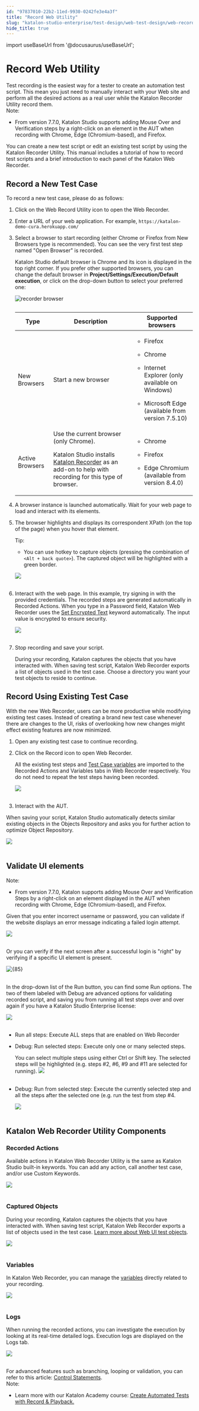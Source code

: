 ```yaml
---
id: "97837010-22b2-11ed-9930-0242fe3e4a3f"
title: "Record Web Utility"
slug: "katalon-studio-enterprise/test-design/web-test-design/web-record-and-spy-utilities/record-web-utility"
hide_title: true
---
```

import useBaseUrl from '@docusaurus/useBaseUrl';


# <a id="id" class="anchor_top_offset"/><a id="ariaid-title1" class="anchor_top_offset"/>Record Web Utility

<div xmlns="http://www.w3.org/1999/xhtml" className="p">Test recording is the easiest way for a tester to create an automation test script. This mean you just need to manually interact with your Web site and perform all the desired actions as a real user while the Katalon Recorder Utility record them.<div className="note note note_note"><span className="note__title">Note:</span> <ul className="ul"><li className="li"><p className="p">From version 7.7.0, Katalon Studio supports adding Mouse Over and Verification steps by a right-click on an element in the AUT when recording with Chrome, Edge (Chromium-based), and Firefox.</p></li></ul></div>You can create a new test script or edit an existing test script by using the Katalon Recorder Utility. This manual includes a tutorial of how to record test scripts and a brief introduction to each panel of the Katalon Web Recorder.</div>

## <a id="id_1" class="anchor_top_offset"/>Record a New Test Case

<p xmlns="http://www.w3.org/1999/xhtml" className="p">To record a new test case, please do as follows:</p> 
<ol xmlns="http://www.w3.org/1999/xhtml" className="ol"><li className="li"><p className="p">Click on the Web Record Utility icon to open the Web Recorder.</p></li><li className="li"><p className="p">Enter a URL of your web application. For example, <code className="ph codeph">https://katalon-demo-cura.herokuapp.com/</code> </p></li><li className="li"><p className="p">Select a browser to start recording (either Chrome or Firefox from <span className="ph uicontrol">New Browsers</span> type is recommended). You can see the very first test step named "Open Browser" is recorded.</p><p className="p">Katalon Studio default browser is Chrome and its icon is displayed in the top right corner. If you prefer other supported browsers, you can change the default browser in <strong className="ph b">Project/Settings/Execution/Default execution</strong>, or click on the drop-down button to select your preferred one:</p><p className="p"><img className="image" width={700} src={useBaseUrl("/978544d0-22b2-11ed-9930-0242fe3e4a3f.png")} alt="recorder browser" /></p><table className="table"><caption /><colgroup><col /><col /><col /></colgroup><thead className="thead"><tr className><th className="entry anchor_top_offset" id="id_1__entry__1">Type</th><th className="entry anchor_top_offset" id="id_1__entry__2">Description</th><th className="entry anchor_top_offset" id="id_1__entry__3">Supported browsers</th></tr></thead><tbody className="tbody"><tr className><td className="entry" headers="id_1__entry__1 id_1__entry__2 id_1__entry__3 ">New Browsers</td><td className="entry" headers="id_1__entry__1 id_1__entry__2 id_1__entry__3 ">Start a new browser</td><td className="entry" headers="id_1__entry__1 id_1__entry__2 id_1__entry__3 "><ul className="ul"><li className="li"><p className="p">Firefox</p></li><li className="li"><p className="p">Chrome</p></li><li className="li"><p className="p">Internet Explorer (only available on Windows)</p></li><li className="li"><p className="p">Microsoft Edge (available from version 7.5.10)</p></li></ul></td></tr><tr className><td className="entry" headers="id_1__entry__1 id_1__entry__2 id_1__entry__3 ">Active Browsers</td><td className="entry" headers="id_1__entry__1 id_1__entry__2 id_1__entry__3 ">Use the current browser (only Chrome).<p className="p">Katalon Studio installs <a className="xref j-external-link" href="https://chrome.google.com/webstore/detail/katalon-recorder-selenium/ljdobmomdgdljniojadhoplhkpialdid" target="_blank">Katalon Recorder</a> as an add-on to help with recording for this type of browser.</p></td><td className="entry" headers="id_1__entry__1 id_1__entry__2 id_1__entry__3 "><div className="p"><ul className="ul"><li className="li"><p className="p">Chrome</p></li><li className="li"><p className="p">Firefox</p></li><li className="li"><p className="p">Edge Chromium (available from version 8.4.0)</p></li></ul></div></td></tr></tbody></table></li><li className="li"><p className="p">A browser instance is launched automatically. Wait for your web page to load and interact with its elements.</p></li><li className="li"><p className="p">The browser highlights and displays its correspondent XPath (on the top of the page) when you hover that element.</p><div className="note tip note_tip"><span className="note__title">Tip:</span> <ul className="ul"><li className="li"><p className="p">You can use hotkey to capture objects (pressing the combination of <code className="ph codeph">&lt;Alt + back quote&gt;</code>). The captured object will be highlighted with a green border.</p></li></ul></div><p className="p"><img className="image" src={useBaseUrl("https://github.com/katalon-studio/docs-images/raw/master/katalon-studio/docs/record-web-utility/xpath.png")} width={850} /><br /><br /></p></li><li className="li"><p className="p">Interact with the web page. In this example, try signing in with the provided credentials. The recorded steps are generated automatically in <span className="ph uicontrol">Recorded Actions</span>. When you type in a <span className="ph uicontrol">Password</span> field, Katalon Web Recorder uses the <a className="xref" href="/docs/katalon-studio-enterprise/keywords/web-ui-keywords/webui-set-encrypted-text">Set Encrypted Text</a> keyword automatically. The input value is encrypted to ensure security.</p><p className="p"><img className="image" src={useBaseUrl("https://github.com/katalon-studio/docs-images/raw/master/katalon-studio/docs/record-web-utility/Screen-Shot-2018-06-27-at-10.05.19.png")} width={850} /><br /><br /></p></li><li className="li"><p className="p">Stop recording and save your script.</p><p className="p">During your recording, Katalon captures the objects that you have interacted with. When saving test script, <span className="ph uicontrol">Katalon Web Recorder</span> exports a list of objects used in the test case. Choose a directory you want your test objects to reside to continue.</p></li></ol> 

## <a id="id_2" class="anchor_top_offset"/>Record Using Existing Test Case

<p xmlns="http://www.w3.org/1999/xhtml" className="p">With the new Web Recorder, users can be more productive while modifying existing test cases. Instead of creating a brand new test case whenever there are changes to the UI, risks of overlooking how new changes might effect existing features are now minimized.</p> 
<ol xmlns="http://www.w3.org/1999/xhtml" className="ol"><li className="li">Open any existing test case to continue recording.</li><li className="li"><p className="p">Click on the <span className="ph uicontrol">Record</span> icon to open Web Recorder.</p><p className="p">All the existing test steps and <a className="xref" href="/docs/katalon-studio-enterprise/test-execution/data-driven-testing/types-of-variables">Test Case variables</a> are imported to the <span className="ph uicontrol">Recorded Actions</span> and <span className="ph uicontrol">Variables</span> tabs in Web Recorder respectively. You do not need to repeat the test steps having been recorded.</p><p className="p"><img className="image" src={useBaseUrl("https://github.com/katalon-studio/docs-images/raw/master/katalon-studio/docs/record-web-utility/Screen-Shot-2018-06-27-at-11.23.30.png")} width={850} /><br /><br /></p></li><li className="li"><p className="p">Interact with the AUT.</p></li></ol> 
<p xmlns="http://www.w3.org/1999/xhtml" className="p">When saving your script, Katalon Studio automatically detects similar existing objects in the <span className="ph uicontrol">Objects Repository</span> and asks you for further action to optimize Object Repository.</p> 
<p xmlns="http://www.w3.org/1999/xhtml" className="p"><img className="image" src={useBaseUrl("https://github.com/katalon-studio/docs-images/raw/master/katalon-studio/docs/record-web-utility/image2018-6-26-143A183A9.png")} width={500} /><br /><br /></p> 

## <a id="id_3" class="anchor_top_offset"/>Validate UI elements

<div xmlns="http://www.w3.org/1999/xhtml" className="note note note_note"><span className="note__title">Note:</span> <ul className="ul"><li className="li"><p className="p">From version 7.7.0, Katalon supports adding Mouse Over and Verification Steps by a right-click on an element displayed in the AUT when recording with Chrome, Edge (Chromium-based), and Firefox.</p></li></ul></div>
<p xmlns="http://www.w3.org/1999/xhtml" className="p">Given that you enter incorrect username or password, you can validate if the website displays an error message indicating a failed login attempt.</p> 
<p xmlns="http://www.w3.org/1999/xhtml" className="p"><img className="image" src={useBaseUrl("https://github.com/katalon-studio/docs-images/raw/master/katalon-studio/docs/record-web-utility/validate-UI-elements.png")} width={850} /><br /><br /></p> 
<p xmlns="http://www.w3.org/1999/xhtml" className="p">Or you can verify if the next screen after a successful login is "right" by verifying if a specific UI element is present.</p> 
<p xmlns="http://www.w3.org/1999/xhtml" className="p"><img className="image" src={useBaseUrl("https://github.com/katalon-studio/docs-images/raw/master/katalon-studio/docs/record-web-utility/Validate-2.png")} alt={85} /><br /><br /></p> 
<p xmlns="http://www.w3.org/1999/xhtml" className="p">In the drop-down list of the <span className="ph uicontrol">Run</span> button, you can find some Run options. The two of them labeled with <span className="ph uicontrol">Debug</span> are advanced options for validating recorded script, and saving you from running all test steps over and over again if you have a Katalon Studio Enterprise license:</p> 
<p xmlns="http://www.w3.org/1999/xhtml" className="p"><img className="image" src={useBaseUrl("https://github.com/katalon-studio/docs-images/raw/master/katalon-studio/tutorials/introduction-to-web-testing/77.png")} /><br /><br /></p> 
<ul xmlns="http://www.w3.org/1999/xhtml" className="ul"><li className="li"><span className="ph uicontrol">Run all steps</span>: Execute ALL steps that are enabled on Web Recorder</li><li className="li"><p className="p"><span className="ph uicontrol">Debug: Run selected steps</span>: Execute only one or many selected steps.</p><p className="p">You can select multiple steps using either Ctrl or Shift key. The selected steps will be highlighted (e.g. steps #2, #6, #9 and #11 are selected for running). <img className="image" src={useBaseUrl("https://github.com/katalon-studio/docs-images/raw/master/katalon-studio/docs/record-web-utility/Screen-Shot-2018-06-27-at-11.45.48.png")} /><br /><br /> </p></li><li className="li"><p className="p"><span className="ph uicontrol">Debug: Run from selected step</span>: Execute the currently selected step and all the steps after the selected one (e.g. run the test from step #4. </p><p className="p"><img className="image" src={useBaseUrl("https://github.com/katalon-studio/docs-images/raw/master/katalon-studio/docs/record-web-utility/Screen-Shot-2018-06-27-at-11.51.07.png")} width={600} /><br /><br /></p></li></ul> 

## <a id="id_4" class="anchor_top_offset"/>Katalon Web Recorder Utility Components


### <a id="id_5" class="anchor_top_offset"/>Recorded Actions

<p xmlns="http://www.w3.org/1999/xhtml" className="p">Available actions in Katalon Web Recorder Utility is the same as Katalon Studio built-in keywords. You can add any action, call another test case, and/or use Custom Keywords.</p> 
<p xmlns="http://www.w3.org/1999/xhtml" className="p"><img className="image" src={useBaseUrl("https://github.com/katalon-studio/docs-images/raw/master/katalon-studio/docs/record-web-utility/Screen-Shot-2018-06-27-at-11.30.37.png")} width={500} /><br /><br /></p> 

### <a id="id_6" class="anchor_top_offset"/>Captured Objects

<p xmlns="http://www.w3.org/1999/xhtml" className="p">During your recording, Katalon captures the objects that you have interacted with. When saving test script, <span className="ph uicontrol">Katalon Web Recorder</span> exports a list of objects used in the test case. <a className="xref" href="/docs/katalon-studio-enterprise/keywords/web-ui-keywords/webui-accept-alert">Learn more about Web UI test objects</a>.</p> 
<p xmlns="http://www.w3.org/1999/xhtml" className="p"><img className="image" src={useBaseUrl("https://github.com/katalon-studio/docs-images/raw/master/katalon-studio/docs/record-web-utility/captured-objects.png")} width={450} /><br /><br /></p> 

### <a id="id_7" class="anchor_top_offset"/>Variables

<p xmlns="http://www.w3.org/1999/xhtml" className="p">In Katalon Web Recorder, you can manage the <a className="xref" href="/docs/katalon-studio-enterprise/test-execution/data-driven-testing/types-of-variables">variables</a> directly related to your   recording.</p> 
<p xmlns="http://www.w3.org/1999/xhtml" className="p">   <img className="image" src={useBaseUrl("https://github.com/katalon-studio/docs-images/raw/master/katalon-studio/docs/record-web-utility/var.png")} width={600} /><br /><br /> </p> 

### <a id="id_8" class="anchor_top_offset"/>Logs

<p xmlns="http://www.w3.org/1999/xhtml" className="p">When running the recorded actions, you can investigate the execution by looking at its real-time detailed logs. Execution logs are displayed on the <span className="ph uicontrol">Logs</span> tab.</p> 
<p xmlns="http://www.w3.org/1999/xhtml" className="p"><img className="image" src={useBaseUrl("https://github.com/katalon-studio/docs-images/raw/master/katalon-studio/docs/record-web-utility/Screen-Shot-2018-06-27-at-11.54.27.png")} width={400} /><br /><br /></p> 
<div xmlns="http://www.w3.org/1999/xhtml" className="p">For advanced features such as branching, looping or validation, you can refer to this article: <a className="xref" href="/docs/katalon-studio-enterprise/create-tests-and-projects/manage-projects/statements/statements-overview">Control Statements</a>. <div className="note note note_note"><span className="note__title">Note:</span> <ul className="ul"><li className="li"><p className="p">Learn more with our Katalon Academy course: <a className="xref j-external-link" href="https://academy.katalon.com/courses/record-playback-testing/?utm_source=kat_docs&utm_medium=record_web_utility" target="_blank">Create Automated Tests with Record &amp; Playback.</a></p></li></ul></div></div>
